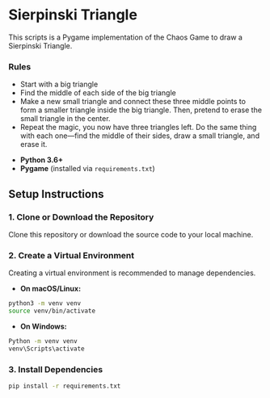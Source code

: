 # Sierpinski Triangle
This scripts is a Pygame implementation of the Chaos Game to draw a Sierpinski Triangle.

### Rules

* Start with a big triangle
* Find the middle of each side of the big triangle
* Make a new small triangle and connect these three middle points to form a smaller triangle inside the big triangle. Then, pretend to erase the small triangle in the center.
* Repeat the magic, you now have three triangles left. Do the same thing with each one—find the middle of their sides, draw a small triangle, and erase it.

- **Python 3.6+**  
- **Pygame** (installed via `requirements.txt`)

## Setup Instructions

### 1. Clone or Download the Repository

Clone this repository or download the source code to your local machine.

### 2. Create a Virtual Environment

Creating a virtual environment is recommended to manage dependencies.

- **On macOS/Linux:**
```bash
python3 -m venv venv
source venv/bin/activate 
```

  
- **On Windows:**
````bash 
Python -m venv venv
venv\Scripts\activate
````
### 3. Install Dependencies 

````bash
pip install -r requirements.txt
````
